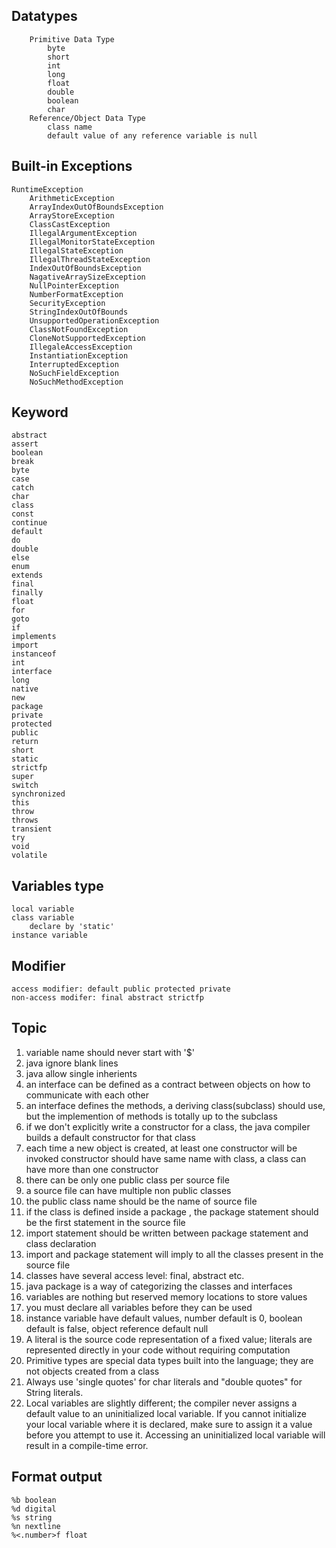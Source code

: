 ## Datatypes
```
    Primitive Data Type
        byte
        short
        int
        long
        float
        double
        boolean
        char
    Reference/Object Data Type
        class name
        default value of any reference variable is null
```
## Built-in Exceptions
```
RuntimeException
    ArithmeticException
    ArrayIndexOutOfBoundsException
    ArrayStoreException
    ClassCastException
    IllegalArgumentException
    IllegalMonitorStateException
    IllegalStateException
    IllegalThreadStateException
    IndexOutOfBoundsException
    NagativeArraySizeException
    NullPointerException
    NumberFormatException
    SecurityException
    StringIndexOutOfBounds
    UnsupportedOperationException
    ClassNotFoundException
    CloneNotSupportedException
    IllegaleAccessException
    InstantiationException
    InterruptedException
    NoSuchFieldException
    NoSuchMethodException
```
## Keyword
```
abstract
assert
boolean
break
byte
case
catch
char
class
const
continue
default
do
double
else
enum
extends
final
finally
float
for 
goto
if 
implements
import
instanceof
int
interface
long
native
new
package
private
protected
public
return
short
static
strictfp
super
switch
synchronized
this
throw
throws
transient
try
void
volatile
```
## Variables type
```
local variable
class variable
    declare by 'static'
instance variable
```

## Modifier
```
access modifier: default public protected private
non-access modifer: final abstract strictfp
```

## Topic
1. variable name should never start with '$'
2. java ignore blank lines
3. java allow single inherients
4. an interface can be defined as a contract between objects on how to communicate with each other
5. an interface defines the methods, a deriving class(subclass) should use, but the implemention of methods is totally up to the subclass
6. if we don't explicitly write a constructor for a class, the java compiler builds a default constructor for that class
7. each time a new object is created, at least one constructor will be invoked
constructor should have same name with class, a class can have more than one constructor
8. there can be only one public class per source file
9. a source file can have multiple non public classes
10. the public class name should be the name of source file
11. if the class is defined inside a package , the package statement should be the first statement in the source file
12. import statement should be written between package statement and class declaration
13. import and package statement will imply to all the classes present in the source file
14. classes have several access level: final, abstract etc.
15. java package is a way of categorizing the classes and interfaces
16. variables are nothing but reserved memory locations to store values
17. you must declare all variables before they can be used
18. instance variable have default values, number default is 0, boolean default is false,  object reference default null
19. A literal is the source code representation of a fixed value; literals are represented directly in your code without requiring computation
20. Primitive types are special data types built into the language; they are not objects created from a class
21. Always use 'single quotes' for char literals and "double quotes" for String literals.
22. Local variables are slightly different; the compiler never assigns a default value to an uninitialized local variable. If you cannot initialize your local variable where it is declared, make sure to assign it a value before you attempt to use it. Accessing an uninitialized local variable will result in a compile-time error.



## Format output
```
%b boolean
%d digital
%s string
%n nextline
%<.number>f float
```

